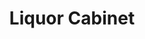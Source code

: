 ---
title: "Liquor Cabinet"
url: /indianapolis/liquor-cabinet-west-16th-street/
shop: Spirituosen
---